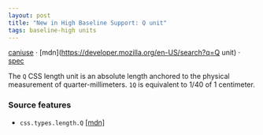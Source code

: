 ```yaml
---
layout: post
title: "New in High Baseline Support: Q unit"
tags: baseline-high units
---
```


[caniuse](https://caniuse.com/?search=q-unit) · [mdn](https://developer.mozilla.org/en-US/search?q=Q unit) · [spec](https://drafts.csswg.org/css-values-4/#absolute-lengths)

The `Q` CSS length unit is an absolute length anchored to the physical measurement of quarter-millimeters. `1Q` is equivalent to 1/40 of 1 centimeter.

### Source features

- ``css.types.length.Q`` [[mdn]](https://developer.mozilla.org/en-US/search?q=css.types.length.Q)
